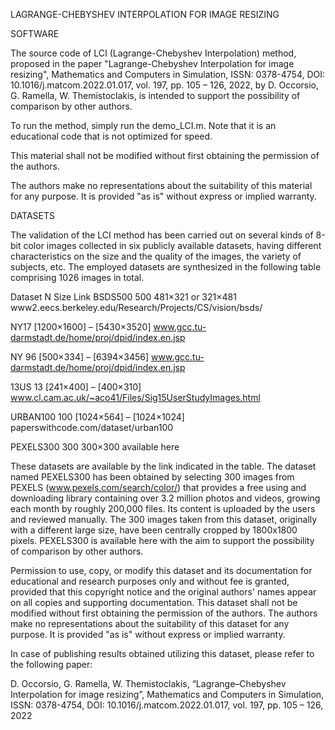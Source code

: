 LAGRANGE-CHEBYSHEV INTERPOLATION FOR IMAGE RESIZING


SOFTWARE

The source code of LCI (Lagrange-Chebyshev Interpolation) method, proposed in the paper "Lagrange-Chebyshev Interpolation for image resizing", Mathematics and Computers in Simulation, ISSN: 0378-4754, DOI: 10.1016/j.matcom.2022.01.017, vol. 197, pp. 105 – 126, 2022, by D. Occorsio, G. Ramella, W. Themistoclakis, is intended to support the possibility of comparison by other authors. 

To run the method, simply run the demo_LCI.m. Note that it is an educational code that is not optimized for speed.

This material shall not be modified without first obtaining the permission of the authors. 

The authors make no representations about the suitability of this material for any purpose. It is provided "as is" without express or implied warranty.

DATASETS

The validation of the LCI method has been carried out on several kinds of 8-bit color images collected in six publicly available datasets, having different characteristics on the size and the quality of the images, the variety of subjects, etc. The employed datasets are synthesized in the following table comprising 1026 images in total.

Dataset	N	Size	Link
BSDS500	500	481×321 or 321×481	www2.eecs.berkeley.edu/Research/Projects/CS/vision/bsds/

NY17	[1200×1600] – [5430×3520]	www.gcc.tu-darmstadt.de/home/proj/dpid/index.en.jsp

NY	96	[500×334] – [6394×3456]	www.gcc.tu-darmstadt.de/home/proj/dpid/index.en.jsp

13US	13	[241×400] – [400×310]	www.cl.cam.ac.uk/~aco41/Files/Sig15UserStudyImages.html

URBAN100	100	[1024×564] – [1024×1024]	paperswithcode.com/dataset/urban100

PEXELS300	300	300×300	available here


These datasets are available by the link indicated in the table. The dataset named PEXELS300 has been obtained by selecting 300 images from PEXELS (www.pexels.com/search/color/) that provides a free using and downloading library containing over 3.2 million photos and videos, growing each month by roughly 200,000 files. Its content is uploaded by the users and reviewed manually. The 300 images taken from this dataset, originally with a different large size, have been centrally cropped by 1800x1800 pixels. PEXELS300 is available here with the aim to support the possibility of comparison by other authors. 

Permission to use, copy, or modify this dataset and its documentation for educational and research purposes only and without fee is granted, provided that this copyright notice and the original authors' names appear on all copies and supporting documentation.
This dataset shall not be modified without first obtaining the permission of the authors. 
The authors make no representations about the suitability of this dataset for any purpose. It is provided "as is" without express or implied warranty.

In case of publishing results obtained utilizing this dataset, please refer to the following paper:

D. Occorsio, G. Ramella, W. Themistoclakis, “Lagrange–Chebyshev Interpolation for image resizing”, Mathematics and Computers in Simulation, ISSN: 0378-4754, DOI: 10.1016/j.matcom.2022.01.017, vol. 197, pp. 105 – 126, 2022


